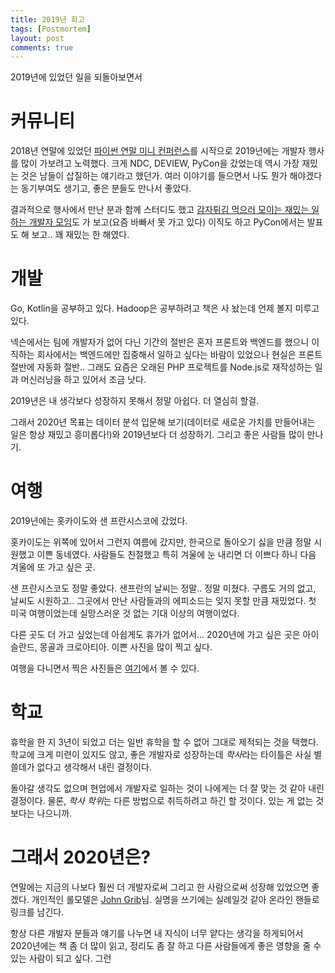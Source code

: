 ```yaml
---
title: 2019년 회고
tags: [Postmortem]
layout: post
comments: true
---
```


2019년에 있었던 일을 되돌아보면서

# 커뮤니티

2018년 연말에 있었던 [파이썬 연말 미니 컨퍼런스](https://festa.io/events/173)를 시작으로 2019년에는 개발자 행사를 많이 가보려고 노력했다. 크게 NDC, DEVIEW, PyCon을 갔었는데 역시 가장 재밌는 것은 남들이 삽질하는 얘기라고 했던가. 여러 이야기를 들으면서 나도 뭔가 해야겠다는 동기부여도 생기고, 좋은 분들도 만나서 좋았다.

결과적으로 행사에서 만난 분과 함께 스터디도 했고 [감자튀김 먹으러 모이는 재밌는 일 하는 개발자 모임](https://nullfull.kr)도 가 보고(요즘 바빠서 못 가고 있다) 이직도 하고 PyCon에서는 발표도 해 보고.. 꽤 재밌는 한 해였다.

# 개발

Go, Kotlin을 공부하고 있다. Hadoop은 공부하려고 책은 사 놨는데 언제 볼지 미루고 있다.

넥슨에서는 팀에 개발자가 없어 다닌 기간의 절반은 혼자 프론트와 백엔드를 했으니 이직하는 회사에서는 백엔드에만 집중해서 일하고 싶다는 바람이 있었으나 현실은 프론트 절반에 자동화 절반.. 그래도 요즘은 오래된 PHP 프로젝트를 Node.js로 재작성하는 일과 머신러닝을 하고 있어서 조금 낫다.

2019년은 내 생각보다 성장하지 못해서 정말 아쉽다. 더 열심히 할걸. 

그래서 2020년 목표는 데이터 분석 입문해 보기(데이터로 새로운 가치를 만들어내는 일은 항상 재밌고 흥미롭다!)와 2019년보다 더 성장하기. 그리고 좋은 사람들 많이 만나기.

# 여행

2019년에는 홋카이도와 샌 프란시스코에 갔었다.

홋카이도는 위쪽에 있어서 그런지 여름에 갔지만, 한국으로 돌아오기 싫을 만큼 정말 시원했고 이쁜 동네였다. 사람들도 친절했고 특히 겨울에 눈 내리면 더 이쁘다 하니 다음 겨울에 또 가고 싶은 곳.

샌 프란시스코도 정말 좋았다. 샌프란의 날씨는 정말.. 정말 미쳤다. 구름도 거의 없고, 날씨도 시원하고.. 그곳에서 만난 사람들과의 에피소드는 잊지 못할 만큼 재밌었다. 첫 미국 여행이었는데 실망스러운 것 없는 기대 이상의 여행이었다.

다른 곳도 더 가고 싶었는데 아쉽게도 휴가가 없어서... 2020년에 가고 싶은 곳은 아이슬란드, 몽골과 크로아티아. 이쁜 사진을 많이 찍고 싶다.

여행을 다니면서 찍은 사진들은 [여기](https://instagram.com/blureffect)에서 볼 수 있다.

# 학교

휴학을 한 지 3년이 되었고 더는 일반 휴학을 할 수 없어 그대로 제적되는 것을 택했다. 학교에 크게 미련이 있지도 않고, 좋은 개발자로 성장하는데 *학사*라는 타이틀은 사실 별 쓸데가 없다고 생각해서 내린 결정이다.

돌아갈 생각도 없으며 현업에서 개발자로 일하는 것이 나에게는 더 잘 맞는 것 같아 내린 결정이다. 물론, *학사 학위*는 다른 방법으로 취득하려고 하긴 할 것이다. 있는 게 없는 것보다는 나으니까.

# 그래서 2020년은?

연말에는 지금의 나보다 훨씬 더 개발자로써 그리고 한 사람으로써 성장해 있었으면 좋겠다. 개인적인 롤모델은 [John Grib](https://johngrib.github.io)님. 실명을 쓰기에는 실례일것 같아 온라인 핸들로 링크를 남긴다. 

항상 다른 개발자 분들과 얘기를 나누면 내 지식이 너무 얕다는 생각을 하게되어서 2020년에는 책 좀 더 많이 읽고, 정리도 좀 잘 하고 다른 사람들에게 좋은 영향을 줄 수 있는 사람이 되고 싶다.   그런 
